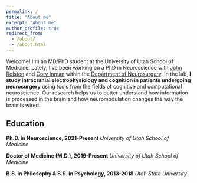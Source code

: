 ```yaml
---
permalink: /
title: "About me"
excerpt: "About me"
author_profile: true
redirect_from:
  - /about/
  - /about.html
---
```


Welcome! I'm an MD/PhD student at the University of Utah School of Medicine. Lately, I've been working on a PhD in Neuroscience with [John Rolston](https://www.rolstonlab.com) and [Cory Inman](http://inman-lab.com/) within the [Department of Neurosurgery](https://medicine.utah.edu/neurosurgery/). In the lab, **I study intracranial electrophysiology and cognition in patients undergoing neurosurgery** using tools from the fields of cognitive and computational neuroscience. Our research helps us to better understand how information is processed in the brain and how neuromodulation changes the way the brain is wired.

## Education

<i class="fas fa-graduation-cap" aria-hidden="true"></i>  **Ph.D. in Neuroscience, 2021-Present**
   *University of Utah School of Medicine*

<i class="fas fa-graduation-cap" aria-hidden="true"></i>  **Doctor of Medicine (M.D.), 2019-Present**
   *University of Utah School of Medicine*

<i class="fas fa-graduation-cap" aria-hidden="true"></i>  **B.S. in Philosophy & B.S. in Psychology, 2013-2018**
   *Utah State University*
